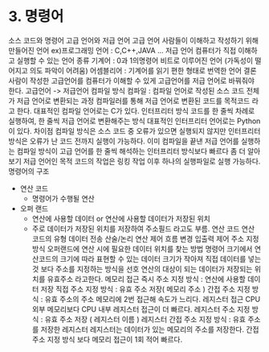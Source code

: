 # 3. 명령어
소스 코드와 명령어
고급 언어와 저급 언어
고급 언어
사람들이 이해하고 작성하기 위해 만들어진 언어
ex)프로그래밍 언어 : C,C++,JAVA ...
저급 언어
컴퓨터가 직접 이해하고 실행할 수 있는 언어
종류
기계어 : 0과 1의명령어 비트로 이루어진 언어 (가독성이 떨어지고 의도 파악이 어려움)
어셈블리어 : 기계어를 읽기 편한 형태로 번역한 언어
결론
사람이 작성한 고급언어를 컴퓨터가 이해할 수 있게 고급언어를 저급 언어로 바꿔줘야 한다.
고급언어 -> 저급언어
컴파일 방식
컴파일 : 컴파일 언어로 작성된 소스 코드 전체가 저급 언어로 변환되는 과정
컴파일러를 통해 저급 언어로 변환된 코드를 목적코드 라고 한다.
대표적인 컴파일 언어로는 C가 있다.
인터프리터 방식
코드를 한 줄씩 차례로 실행하여, 한 줄씩 저급 언어로 변환해주는 방식
대표적인 인터프리터 언어로는 Python이 있다.
차이점
컴파일 방식은 소스 코드 중 오류가 있으면 실행되지 않지만 인터프리터 방식은 오류가 난 코드 전까지 실행이 가능하다.
이미 컴파일을 끝낸 저급 언어를 실행하는 컴파일 방식이 고급 언어를 한 줄씩 해석하는 인터프리터 방식보다 빠르다
좀 더 알아보기
저급 언어인 목적 코드의 작업은 링킹 작업 이후 하나의 실행파일로 실행 가능하다.
명령어의 구조
- 연산 코드
    - 명령어가 수행될 연산
- 오퍼 랜드
    - 연산에 사용할 데이터 or 연산에 사용할 데이터가 저장된 위치
    - 주로 데이터가 저장된 위치를 저장하여 주소필드 라고도 부름.
연산 코드
연산 코드의 유형
데이터 전송
산술/논리 연산
제어 흐름 변경
입출력 제어
주소 지정 방식
오퍼랜드에 연산 시에 필요한 데이터 위치를 찾는 방법
명령어 크기에서 연산코드의 크기에 따라 표현할 수 있는 데이터 크기가 작아져 직접 데이터를 넣는 것 보다 주소를 지정하는 방식을 선호
연산의 대상이 되는 데이터가 저장되는 위치를 유효주소 라고한다.
메모리 접근
즉시 주소 지정 방식 : 연산에 사용할 데이터 저장
직접 주소 지정 방식 : 유효 주소 저장( 메모리 주소 )
간접 주소 지정 방식 : 유효 주소의 주소
메모리에 2번 접근해 속도가 느리다.
레지스터 접근
CPU 외부 메모리보다 CPU 내부 레지스터 접근이 더 빠르다.
레지스터 주소 지정 방식 : 유효 주소 저장 ( 레지스터 이름 )
레지스터 간접 주소 지정 방식 : 유효 주소를 저장한 레지스터
레지스터는 데이터가 있는 메모리의 주소를 저장한다.
간접 주소 지정 방식 보다 메모리 접근이 1회 적어 빠르다.